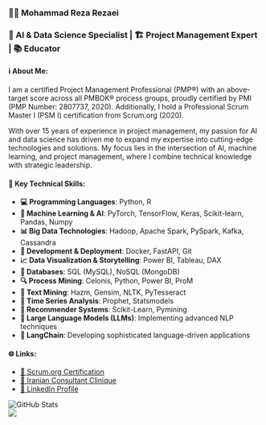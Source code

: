 ### 👨‍💼 Mohammad Reza Rezaei  
### 🧠 AI & Data Science Specialist | 🏗️ Project Management Expert | 📚 Educator

#### ℹ️ About Me:  
I am a certified Project Management Professional (PMP®) with an above-target score across all PMBOK® process groups, proudly certified by PMI (PMP Number: 2807737, 2020). Additionally, I hold a Professional Scrum Master I (PSM I) certification from Scrum.org (2020).

With over 15 years of experience in project management, my passion for AI and data science has driven me to expand my expertise into cutting-edge technologies and solutions. My focus lies in the intersection of AI, machine learning, and project management, where I combine technical knowledge with strategic leadership.

#### 🔧 Key Technical Skills:  
- **💻 Programming Languages**: Python, R  
- **🤖 Machine Learning & AI**: PyTorch, TensorFlow, Keras, Scikit-learn, Pandas, Numpy  
- **📊 Big Data Technologies**: Hadoop, Apache Spark, PySpark, Kafka, Cassandra  
- **🚀 Development & Deployment**: Docker, FastAPI, Git  
- **📈 Data Visualization & Storytelling**: Power BI, Tableau, DAX  
- **💾 Databases**: SQL (MySQL), NoSQL (MongoDB)  
- **🔍 Process Mining**: Celonis, Python, Power BI, ProM  
- **📝 Text Mining**: Hazm, Gensim, NLTK, PyTesseract  
- **📅 Time Series Analysis**: Prophet, Statsmodels  
- **🎯 Recommender Systems**: Scikit-Learn, Pymining  
- **🧠 Large Language Models (LLMs)**: Implementing advanced NLP techniques  
- **🔗 LangChain**: Developing sophisticated language-driven applications  

#### 🌐 Links:  
- [📜 Scrum.org Certification](https://www.scrum.org/certificates/553046)  
- [🏢 Iranian Consultant Clinique](https://iranmcc.com/)  
- [🔗 LinkedIn Profile](https://www.linkedin.com/in/m-rezaei/)

![GitHub Stats](https://github-readme-stats.vercel.app/api?username=sabramooz&show_icons=true&count_private=true)  
<img src="https://github-readme-stats.vercel.app/api/top-langs/?username=sabramooz&layout=compact">
